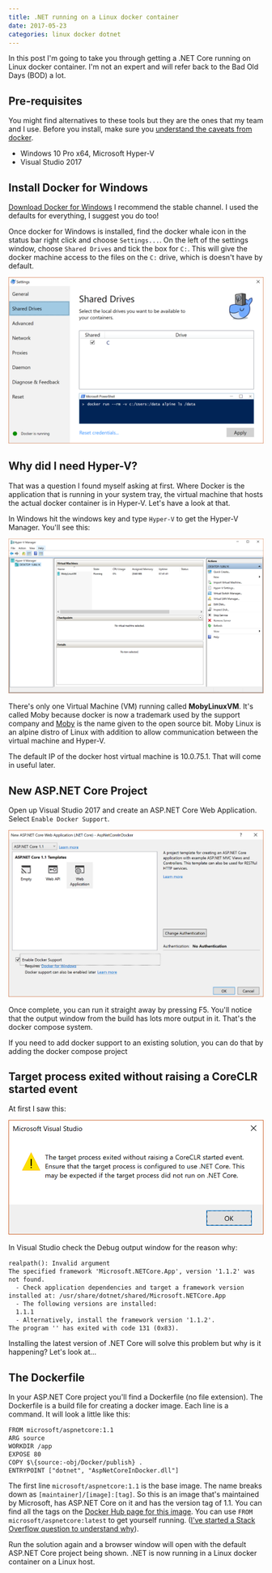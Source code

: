 ```yaml
---
title: .NET running on a Linux docker container
date: 2017-05-23
categories: linux docker dotnet 
---
```


In this post I'm going to take you through getting a .NET Core running on Linux docker container. I'm not an expert and will refer back to the Bad Old Days (BOD) a lot.

## Pre-requisites
You might find alternatives to these tools but they are the ones that my team and I use. Before you install, make sure you [understand the caveats from docker](https://docs.docker.com/docker-for-windows/install/#what-to-know-before-you-install).

- Windows 10 Pro x64, Microsoft Hyper-V
- Visual Studio 2017

## Install Docker for Windows
[Download Docker for Windows](https://docs.docker.com/docker-for-windows/install/#download-docker-for-windows) I recommend the stable channel. I used the defaults for everything, I suggest you do too!

Once docker for Windows is installed, find the docker whale icon in the status bar right click and choose `Settings...`. On the left of the settings window, choose `Shared Drives` and tick the box for `C:`. This will give the docker machine access to the files on the `C:` drive, which is doesn't have by default.

![The Docker Settings window showing the shared drive and the C drive ticked](../2017-10-30-oauth-on-docker-part1/docker-settings-share-drive.png)

## Why did I need Hyper-V?
That was a question I found myself asking at first. Where Docker is the application that is running in your system tray, the virtual machine that hosts the actual docker container is in Hyper-V. Let's have a look at that.

In Windows hit the windows key and type `Hyper-V` to get the Hyper-V Manager. You'll see this:

![The Hyper-V manager with one VM running](hyper-v-docker.png)

There's only one Virtual Machine (VM) running called **MobyLinuxVM**. It's called Moby because docker is now a trademark used by the support company and [Moby](https://blog.docker.com/2017/04/introducing-the-moby-project/) is the name given to the open source bit. Moby Linux is an alpine distro of Linux with addition to allow communication between the virtual machine and Hyper-V.

The default IP of the docker host virtual machine is 10.0.75.1. That will come in useful later.

## New ASP.NET Core Project
Open up Visual Studio 2017 and create an ASP.NET Core Web Application. Select `Enable Docker Support`.

![Creating a new ASP.NET Core project with docker support](aspnet-core-with-docker.png)

Once complete, you can run it straight away by pressing F5. You'll notice that the output window from the build has lots more output in it. That's the docker compose system.

If you need to add docker support to an existing solution, you can do that by adding the docker compose project

## Target process exited without raising a CoreCLR started event
At first I saw this:

![Process exited without raising a CoreCLR started event](netcore-did-not-start.png)

In Visual Studio check the Debug output window for the reason why:

    realpath(): Invalid argument
    The specified framework 'Microsoft.NETCore.App', version '1.1.2' was not found.
      - Check application dependencies and target a framework version installed at: /usr/share/dotnet/shared/Microsoft.NETCore.App
      - The following versions are installed:
      1.1.1
      - Alternatively, install the framework version '1.1.2'.
    The program '' has exited with code 131 (0x83).

Installing the latest version of .NET Core will solve this problem but why is it happening? Let's look at...

## The Dockerfile
In your ASP.NET Core project you'll find a Dockerfile (no file extension). The Dockerfile is a build file for creating a docker image. Each line is a command. It will look a little like this:

    FROM microsoft/aspnetcore:1.1
    ARG source
    WORKDIR /app
    EXPOSE 80
    COPY $\{source:-obj/Docker/publish} .
    ENTRYPOINT ["dotnet", "AspNetCoreInDocker.dll"]

The first line `microsoft/aspnetcore:1.1` is the base image. The name breaks down as `[maintainer]/[image]:[tag]`. So this is an image that's maintained by Microsoft, has ASP.NET Core on it and has the version tag of 1.1. You can find all the tags on the [Docker Hub page for this image](https://hub.docker.com/r/microsoft/aspnetcore/). You can use `FROM microsoft/aspnetcore:latest` to get yourself running. ([I've started a Stack Overflow question to understand why](https://stackoverflow.com/questions/44134429/why-does-latest-aspnet-core-docker-image-run-when-the-tag-1-1-fails)).

Run the solution again and a browser window will open with the default ASP.NET Core project being shown. .NET is now running in a Linux docker container on a Linux host.